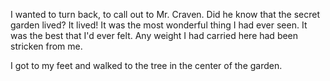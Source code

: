 I wanted to turn back, to call out to Mr. Craven. Did he know that the secret garden lived? It lived! It was the most wonderful thing I had ever seen. It was the best that I'd ever felt. Any weight I had carried here had been stricken from me.

I got to my feet and walked to the tree in the center of the garden. 